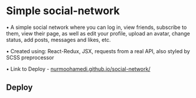 # Simple social-network

• A simple social network where you can log in, view friends,
subscribe to them, view their page, as well as edit your profile,
upload an avatar, change status, add posts, messages and likes,
etc.

• Created using: React-Redux, JSX, requests from a real API,
also styled by SCSS preprocessor

• Link to Deploy - [nurmoohamedi.github.io/social-network/](https://nurmoohamedi.github.io/social-network/)

## Deploy


